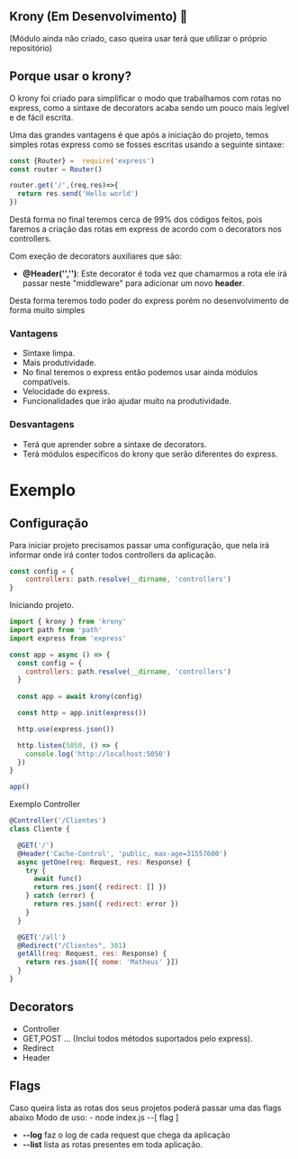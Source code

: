 ## Krony (Em Desenvolvimento) 🚀

(Módulo ainda não criado, caso queira usar terá que utilizar o próprio repositório)

## Porque usar o krony?

O krony foi criado para simplificar o modo que trabalhamos com rotas no express, como a sintaxe de decorators acaba sendo um pouco mais legível e de fácil escrita.

Uma das grandes vantagens é que após a iniciação do projeto, temos simples rotas express como se fosses escritas usando a seguinte sintaxe:
```javascript
const {Router} =  require('express')
const router = Router()

router.get('/',(req,res)=>{
  return res.send('Hello world')
})
```

Destá forma no final teremos cerca de 99% dos códigos feitos, pois faremos a criação das rotas em express de acordo com o decorators nos controllers. 

Com exeção de decorators auxiliares que são:
- **@Header('','')**: Este decorator é toda vez que chamarmos a rota ele irá passar neste "middleware" para adicionar um novo **header**.

Desta forma teremos todo poder do express porém no desenvolvimento de forma muito simples


### Vantagens
- Sintaxe limpa.
- Mais produtividade.
- No final teremos o express então podemos usar ainda módulos compatíveis.  
- Velocidade do express.
- Funcionalidades que irão ajudar muito na produtividade.

### Desvantagens
- Terá que aprender sobre a sintaxe de decorators.
- Terá módulos específicos do krony que serão diferentes do express.

# Exemplo 

## Configuração
Para iniciar projeto precisamos passar uma configuração, que nela irá informar onde irá conter todos controllers da aplicação.

```javascript
const config = {
    controllers: path.resolve(__dirname, 'controllers')
}
```

Iniciando projeto.
```javascript
import { krony } from 'krony'
import path from 'path'
import express from 'express'

const app = async () => {
  const config = {
    controllers: path.resolve(__dirname, 'controllers')
  }
  
  const app = await krony(config)

  const http = app.init(express())

  http.use(express.json())

  http.listen(5050, () => {
    console.log('http://localhost:5050')
  })
}

app()
```

Exemplo Controller
```javascript
@Controller('/Clientes')
class Cliente {

  @GET('/')
  @Header('Cache-Control', 'public, max-age=31557600')
  async getOne(req: Request, res: Response) {
    try {
      await func()
      return res.json({ redirect: [] })
    } catch (error) {
      return res.json({ redirect: error })
    }
  }

  @GET('/all')
  @Redirect("/Clientes", 301)
  getAll(req: Request, res: Response) {
    return res.json([{ nome: 'Matheus' }])
  }
}
```


## Decorators
- Controller 
- GET,POST ... (Inclui todos métodos suportados pelo express).
- Redirect 
- Header


## Flags
Caso queira lista as rotas dos seus projetos poderá passar uma das flags abaixo
Modo de uso:
    - node index.js --[ flag ]
- **--log** faz o log de cada request que chega da aplicação
- **--list** lista as rotas presentes em toda aplicação.
